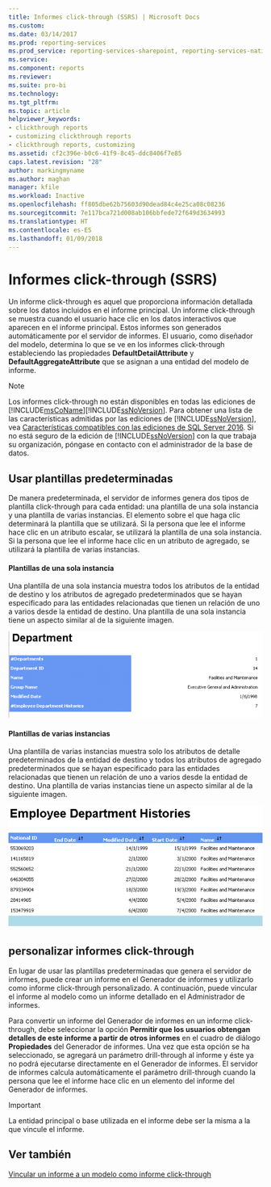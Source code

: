 ```yaml
---
title: Informes click-through (SSRS) | Microsoft Docs
ms.custom: 
ms.date: 03/14/2017
ms.prod: reporting-services
ms.prod_service: reporting-services-sharepoint, reporting-services-native
ms.service: 
ms.component: reports
ms.reviewer: 
ms.suite: pro-bi
ms.technology: 
ms.tgt_pltfrm: 
ms.topic: article
helpviewer_keywords:
- clickthrough reports
- customizing clickthrough reports
- clickthrough reports, customizing
ms.assetid: cf2c396e-b0c6-41f9-8c45-ddc8406f7e85
caps.latest.revision: "28"
author: markingmyname
ms.author: maghan
manager: kfile
ms.workload: Inactive
ms.openlocfilehash: ff805dbe62b75603d90dead84c4e25ca08c08236
ms.sourcegitcommit: 7e117bca721d008ab106bbfede72f649d3634993
ms.translationtype: HT
ms.contentlocale: es-ES
ms.lasthandoff: 01/09/2018
---
```

# <a name="clickthrough-reports-ssrs"></a>Informes click-through (SSRS)
  Un informe click-through es aquel que proporciona información detallada sobre los datos incluidos en el informe principal. Un informe click-through se muestra cuando el usuario hace clic en los datos interactivos que aparecen en el informe principal. Estos informes son generados automáticamente por el servidor de informes. El usuario, como diseñador del modelo, determina lo que se ve en los informes click-through estableciendo las propiedades **DefaultDetailAttribute** y **DefaultAggregateAttribute** que se asignan a una entidad del modelo de informe.  
  
> [!NOTE]  
>  Los informes click-through no están disponibles en todas las ediciones de [!INCLUDE[msCoName](../../includes/msconame-md.md)][!INCLUDE[ssNoVersion](../../includes/ssnoversion-md.md)]. Para obtener una lista de las características admitidas por las ediciones de [!INCLUDE[ssNoVersion](../../includes/ssnoversion-md.md)], vea [Características compatibles con las ediciones de SQL Server 2016](~/sql-server/editions-and-supported-features-for-sql-server-2016.md). Si no está seguro de la edición de [!INCLUDE[ssNoVersion](../../includes/ssnoversion-md.md)] con la que trabaja su organización, póngase en contacto con el administrador de la base de datos.  
  
## <a name="using-default-templates"></a>Usar plantillas predeterminadas  
 De manera predeterminada, el servidor de informes genera dos tipos de plantilla click-through para cada entidad: una plantilla de una sola instancia y una plantilla de varias instancias. El elemento sobre el que haga clic determinará la plantilla que se utilizará. Si la persona que lee el informe hace clic en un atributo escalar, se utilizará la plantilla de una sola instancia. Si la persona que lee el informe hace clic en un atributo de agregado, se utilizará la plantilla de varias instancias.  
  
#### <a name="single-instance-templates"></a>Plantillas de una sola instancia  
 Una plantilla de una sola instancia muestra todos los atributos de la entidad de destino y los atributos de agregado predeterminados que se hayan especificado para las entidades relacionadas que tienen un relación de uno a varios desde la entidad de destino. Una plantilla de una sola instancia tiene un aspecto similar al de la siguiente imagen.  
  
 ![Informe click-through varios a uno.](../../reporting-services/reports/media/manytooneclickthrough.gif "Informe click-through varios a uno.")  
  
#### <a name="multiple-instance-templates"></a>Plantillas de varias instancias  
 Una plantilla de varias instancias muestra solo los atributos de detalle predeterminados de la entidad de destino y todos los atributos de agregado predeterminados que se hayan especificado para las entidades relacionadas que tienen un relación de uno a varios desde la entidad de destino. Una plantilla de varias instancias tiene un aspecto similar al de la siguiente imagen.  
  
 ![Informe click-through varios a uno.](../../reporting-services/reports/media/onetomanyclickthrough.gif "Informe click-through varios a uno.")  
  
## <a name="customizing-clickthrough-reports"></a>personalizar informes click-through  
 En lugar de usar las plantillas predeterminadas que genera el servidor de informes, puede crear un informe en el Generador de informes y utilizarlo como informe click-through personalizado. A continuación, puede vincular el informe al modelo como un informe detallado en el Administrador de informes.  
  
 Para convertir un informe del Generador de informes en un informe click-through, debe seleccionar la opción **Permitir que los usuarios obtengan detalles de este informe a partir de otros informes** en el cuadro de diálogo **Propiedades** del Generador de informes. Una vez que esta opción se ha seleccionado, se agregará un parámetro drill-through al informe y éste ya no podrá ejecutarse directamente en el Generador de informes. El servidor de informes calcula automáticamente el parámetro drill-through cuando la persona que lee el informe hace clic en un elemento del informe del Generador de informes.  
  
> [!IMPORTANT]  
>  La entidad principal o base utilizada en el informe debe ser la misma a la que vincule el informe.  
  
## <a name="see-also"></a>Ver también  
 [Vincular un informe a un modelo como informe click-through](http://msdn.microsoft.com/library/3af42de3-67ef-41c2-bc8a-7045baec6f63)  
  
  

